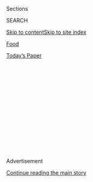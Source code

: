 <div id="app">

<div>

<div>

<div>

<div class="NYTAppHideMasthead css-1q2w90k e1suatyy0">

<div class="section css-ui9rw0 e1suatyy2">

<div class="css-eph4ug er09x8g0">

<div class="css-6n7j50">

</div>

<span class="css-1dv1kvn">Sections</span>

<div class="css-10488qs">

<span class="css-1dv1kvn">SEARCH</span>

</div>

[Skip to content](#site-content)[Skip to site
index](#site-index)

</div>

<div id="masthead-section-label" class="css-1wr3we4 eaxe0e00">

[Food](https://www.nytimes.com/section/food)

</div>

<div class="css-10698na e1huz5gh0">

</div>

</div>

<div id="masthead-bar-one" class="section hasLinks css-15hmgas e1csuq9d3">

<div class="css-uqyvli e1csuq9d0">

</div>

<div class="css-1uqjmks e1csuq9d1">

</div>

<div class="css-9e9ivx">

[](https://myaccount.nytimes.com/auth/login?response_type=cookie&client_id=vi)

</div>

<div class="css-1bvtpon e1csuq9d2">

[Today’s
Paper](https://www.nytimes.com/section/todayspaper)

</div>

</div>

</div>

</div>

<div data-aria-hidden="false">

<div id="site-content" data-role="main">

<div>

<div class="css-1aor85t" style="opacity:0.000000001;z-index:-1;visibility:hidden">

<div class="css-1hqnpie">

<div class="css-epjblv">

<span class="css-17xtcya">[Food](/section/food)</span><span class="css-x15j1o">|</span><span class="css-fwqvlz">Ken
Friedman, Power Restaurateur, Is Accused of Sexual
Harassment</span>

</div>

<div class="css-k008qs">

<div class="css-1iwv8en">

<span class="css-18z7m18"></span>

<div>

</div>

</div>

<span class="css-1n6z4y">https://nyti.ms/2l1yIxl</span>

<div class="css-1705lsu">

<div class="css-4xjgmj">

<div class="css-4skfbu" data-role="toolbar" data-aria-label="Social Media Share buttons, Save button, and Comments Panel with current comment count" data-testid="share-tools">

  - 
  - 
  - 
  - 
    
    <div class="css-6n7j50">
    
    </div>

  - 
  - 

</div>

</div>

</div>

</div>

</div>

</div>

<div id="NYT_TOP_BANNER_REGION" class="css-13pd83m">

</div>

<div id="top-wrapper" class="css-1sy8kpn">

<div id="top-slug" class="css-l9onyx">

Advertisement

</div>

[Continue reading the main
story](#after-top)

<div class="ad top-wrapper" style="text-align:center;height:100%;display:block;min-height:250px">

<div id="top" class="place-ad" data-position="top" data-size-key="top">

</div>

</div>

<div id="after-top">

</div>

</div>

<div id="sponsor-wrapper" class="css-1hyfx7x">

<div id="sponsor-slug" class="css-19vbshk">

Supported by

</div>

[Continue reading the main
story](#after-sponsor)

<div id="sponsor" class="ad sponsor-wrapper" style="text-align:center;height:100%;display:block">

</div>

<div id="after-sponsor">

</div>

</div>

<div class="css-1vkm6nb ehdk2mb0">

# Ken Friedman, Power Restaurateur, Is Accused of Sexual Harassment

</div>

<div class="css-79elbk" data-testid="photoviewer-wrapper">

<div class="css-z3e15g" data-testid="photoviewer-wrapper-hidden">

</div>

<div class="css-1a48zt4 ehw59r15" data-testid="photoviewer-children">

![<span class="css-16f3y1r e13ogyst0" data-aria-hidden="true">The
Spotted Pig, the West Village restaurant that put Ken Friedman, an
owner, and the chef April Bloomfield on the
map.</span><span class="css-cnj6d5 e1z0qqy90" itemprop="copyrightHolder"><span class="css-1ly73wi e1tej78p0">Credit...</span><span><span>Karsten
Moran for The New York
Times</span></span></span>](https://static01.nyt.com/images/2017/12/13/dining/13spotted1/merlin_130404413_5f54da3c-2cf1-4b47-908d-1a969399ab55-articleLarge.jpg?quality=75&auto=webp&disable=upscale)

</div>

</div>

<div class="css-xt80pu e12qa4dv0">

<div class="css-18e8msd">

<div class="css-vp77d3 epjyd6m0">

<div class="css-1baulvz">

By [<span class="css-1baulvz" itemprop="name">Julia
Moskin</span>](https://www.nytimes.com/by/julia-moskin) and
[<span class="css-1baulvz last-byline" itemprop="name">Kim
Severson</span>](https://www.nytimes.com/by/kim-severson)

</div>

</div>

  - Dec. 12,
    2017

  - 
    
    <div class="css-4xjgmj">
    
    <div class="css-d8bdto" data-role="toolbar" data-aria-label="Social Media Share buttons, Save button, and Comments Panel with current comment count" data-testid="share-tools">
    
      - 
      - 
      - 
      - 
        
        <div class="css-6n7j50">
        
        </div>
    
      - 
      - 
    
    </div>
    
    </div>

</div>

</div>

<div class="section meteredContent css-1r7ky0e" name="articleBody" itemprop="articleBody">

<div class="css-1fanzo5 StoryBodyCompanionColumn">

<div class="css-53u6y8">

Natalie Saibel, a longtime server at [the Spotted
Pig](https://www.thespottedpig.com/#home), a West Village restaurant
with celebrity investors, didn’t quit in 2015 after the owner, Ken
Friedman, ran his hands over her buttocks and then her groin in a room
crowded with customers, joking that he was searching her pockets for a
forbidden cellphone.

Amy Dee Richardson, a bar manager there, didn’t quit in 2004, when she
says Mr. Friedman bit her on the waist as he bent down to duck under the
bar. Neither did Trish Nelson, a longtime server who said he grabbed her
head and pulled it toward his crotch in front of Amy Poehler in 2007 as
Ms. Nelson knelt to collect glasses from a low shelf.

But one night in 2012, Mr. Friedman pushed Ms. Nelson too far, she said:
He invited her into his car to smoke marijuana and almost immediately
lunged forward and pushed his tongue into her mouth.

“I was scared,” she recalled. “I couldn’t believe it. I had worked for
him for six years.”

Ms. Nelson, 40, said she was pinned against the car door, but managed to
open it and scramble out. She gave notice within days. “I was terrified
to tell anyone why,” she said. “Ken bragged about blacklisting people
all the time. And we saw it happen.”

</div>

</div>

<div class="css-1fanzo5 StoryBodyCompanionColumn">

<div class="css-53u6y8">

From almost the day in 2004 that it opened on West 11th Street with the
backing of investors like Jay-Z, Michael Stipe and the celebrity chef
Mario Batali, the Spotted Pig shot to the top of the list of New York
City’s hottest restaurants and stayed there. A clubby place whose third
floor is a renowned private playroom for handpicked V.I.P.s, the Spotted
Pig has racked up Michelin stars and
[accolades](http://www.nytimes.com/2006/01/25/dining/reviews/25rest.html)
for its chef, April Bloomfield. In 2016, the James Beard Foundation
[named Mr.
Friedman](https://www.jamesbeard.org/blog/2016-james-beard-award-winners),
known for his charisma and business acumen, its outstanding restaurateur
of the year.

But in more than two dozen interviews with former employees of the
Spotted Pig and other restaurants owned by Mr. Friedman and Ms.
Bloomfield, a dark behind-the-scenes portrait emerged of the owner and
the workplaces he runs.

Even by the loose standards of the hospitality business, where rowdy
drinking sessions after shifts and playful sexual banter are part of the
culture, employees described Mr. Friedman’s restaurants as unusually
sexualized and coercive.

Ten women said that Mr. Friedman, 56, had subjected them to unwanted
sexual advances: groping them in public, demanding sex or making text
requests for nude pictures or group sex. Many others also said that
working for him required tolerating daily kisses and touches, pulling
all-night shifts at private parties that included public sex and nudity,
and enduring catcalls and gropes from guests who are Mr. Friedman’s
friends.

The Spotted Pig has been a regular late-night stop for Mr. Batali, who
this week said he was stepping away from day-to-day operations at his
own restaurants and other businesses after [reports of inappropriate
sexual
behavior](https://www.nytimes.com/2017/12/11/dining/mario-batali-sexual-misconduct.html).
Employees of the Spotted Pig said they regularly experienced or
witnessed sexual aggression by Mr. Batali there, often with Mr.
Friedman’s knowledge.

</div>

</div>

<div class="css-1fanzo5 StoryBodyCompanionColumn">

<div class="css-53u6y8">

*\[*[*Read more about the repercussions to Mario Batali’s restaurant
empire.*](https://www.nytimes.com/2019/03/06/dining/mario-batali-bastianich-restaurants.html)*\]*

In a response to questions from The New York Times on Monday, Mr.
Friedman said his personal and professional lives are intertwined with
his restaurants and staff. (His wife is a former host at the Spotted
Pig.) “Some incidents were not as described, but context and content are
not today’s discussion,” he said. “I apologize now publicly for my
actions.”

</div>

</div>

<div class="css-1sngw6j">

[](https://www.nytimes.com/interactive/2017/12/12/dining/document-Ken-Friedman-Statement.html)

<div class="css-1eoytci">

![](https://static01.nyt.com/images/2017/12/12/dining/image-Ken-Friedman-Statement/image-Ken-Friedman-Statement-articleLarge.gif)

</div>

<div class="css-1rha1bf">

## Ken Friedman’s Response

The Spotted Pig restaurateur, April Bloomfield and Kelly Berg, the
director of human resources at Friedfield Breslin LLC, respond to the
sexual harassment allegations.

</div>

</div>

<div class="css-1fanzo5 StoryBodyCompanionColumn">

<div class="css-53u6y8">

<div class="css-79elbk" data-testid="photoviewer-wrapper">

<div class="css-z3e15g" data-testid="photoviewer-wrapper-hidden">

</div>

<div class="css-1a48zt4 ehw59r15" data-testid="photoviewer-children">

<div class="css-zgakxe erfvjey0">

<span class="css-1ly73wi e1tej78p0">Image</span>

<div class="css-zjzyr8">

<div data-testid="lazyimage-container" style="height:580px">

</div>

</div>

</div>

<span class="css-16f3y1r e13ogyst0" data-aria-hidden="true">Many former
employees say Mr. Friedman’s five restaurants in New York City are
unusually sexualized, even by the standards of an industry that rewards
looks and
flirting.</span><span class="css-cnj6d5 e1z0qqy90" itemprop="copyrightHolder"><span class="css-1ly73wi e1tej78p0">Credit...</span><span>Jimi
Celeste/Patrick McMullan</span></span>

</div>

</div>

His behavior, he said, “can accurately be described at times as
abrasive, rude and frankly wrong.” He said the women who work at his
restaurants “are among the best in the business and putting any of them
in humiliating situations is unjustifiable.”

On Tuesday, after this article was published, his company announced that
Mr. Friedman had decided to take an indefinite leave of absence from the
management of the restaurants, effective immediately.

Mr. Friedman is one of the nation’s top restaurateurs, in large part
because of his partnership with Ms. Bloomfield, who is among the
highest-profile chefs. They own five restaurants in New York — the
Spotted Pig, [the Breslin Bar & Dining
Room](https://www.thebreslin.com/), [the John Dory Oyster
Bar](https://www.thejohndory.com/), [Salvation
Taco](https://www.salvationtaco.com/) and [White Gold
Butchers](https://www.nytimes.com/2017/02/07/dining/white-gold-butchers-review-april-bloomfield-restaurant.html?_r=0)
— as well as [Tosca Cafe](http://toscacafesf.com/) in San Francisco and
the [Hearth & Hound](https://www.thehearthandhound.com/), which opened
just last Friday in Los Angeles.

Many employees said that they, like Mr. Friedman, sometimes blurred the
lines between their professional and personal lives.

</div>

</div>

<div class="css-1fanzo5 StoryBodyCompanionColumn">

<div class="css-53u6y8">

“We are not people who can live in cubicles,” said Carla Rza Betts, 39,
who was wine director at the Spotted Pig, [the
Breslin](https://www.thebreslin.com/)and [the John
Dory](https://www.thejohndory.com/) from 2009 until 2013, when she left
the company after experiencing what she said were multiple incidents of
sexual harassment by Mr. Friedman. “There is a grab-ass, superfun
late-night culture — I love that part of the industry. But there is a
difference between fun and sexualized camaraderie and predation. When
you are made to feel unsafe or dirty or embarrassed, that is a different
thing.”

All the employees interviewed said that for many women, Mr. Friedman’s
unwelcome sexual overtures, verbal and physical, were part of the daily
routine at his New York restaurants, especially the small, intimate
Spotted Pig. They said Mr. Friedman had frequent consensual sexual
relationships with employees; openly hired, promoted or fired people
based on their physical attractiveness; was often intoxicated at work;
and pressured staff members to drink and take drugs with him and guests.

Many said they had come to fear Mr. Friedman, a burly man well over six
feet tall, because of his volatile temper and verbal bullying.

“We had to brace ourselves every time Ken arrived,” said Ms. Saibel, 40,
the server who was groped by Mr. Friedman in the dining room of the
Spotted Pig. (Her account was corroborated by two other employees who
were present.) “When he wasn’t coming on to us, he was screaming at us.”

They also said that their fear was motivated by the knowledge that Mr.
Friedman had retaliated against employees who stood up to him by firing
them, blacklisting them or harassing them via phone, text or email.

</div>

</div>

<div class="css-79elbk" data-testid="photoviewer-wrapper">

<div class="css-z3e15g" data-testid="photoviewer-wrapper-hidden">

</div>

<div class="css-1a48zt4 ehw59r15" data-testid="photoviewer-children">

![<span class="css-16f3y1r e13ogyst0" data-aria-hidden="true">Three
women who say Mr. Friedman treated them abusively when they worked at
the Spotted Pig: from left, Natalie Saibel, a former server; Jamie Seet,
a former general manager; and Trish Nelson, a former
server.</span><span class="css-cnj6d5 e1z0qqy90" itemprop="copyrightHolder"><span class="css-1ly73wi e1tej78p0">Credit...</span><span>Celeste
Sloman for The New York
Times</span></span>](https://static01.nyt.com/images/2017/12/13/dining/13spotted4/merlin_130911077_0632a8d8-d75e-472f-b559-8c83df65d467-articleLarge.jpg?quality=75&auto=webp&disable=upscale)

</div>

</div>

<div class="css-1fanzo5 StoryBodyCompanionColumn">

<div class="css-53u6y8">

Ms. Saibel wrote up a formal complaint about Mr. Friedman and sent it to
the restaurant’s managers and Ms. Bloomfield. Soon afterward, she and
her husband, both longtime employees, were fired for minor infractions.

</div>

</div>

<div class="css-1fanzo5 StoryBodyCompanionColumn">

<div class="css-53u6y8">

Several other employees say they also brought their complaints and
concerns about Mr. Friedman to Ms. Bloomfield. “Her response was always
the same,” said Ms. Nelson, who did not bring her complaints to the chef
but was close to others who did. “‘That’s who he is. Get used to it. Or
go work for someone else.’”

Allegations of sexual harassment may seem surprising given Mr.
Friedman’s longtime collaboration with Ms. Bloomfield, 43. The two
have clearly divided their domains: the dining room and bar are headed
by Mr. Friedman, and the kitchens by Ms. Bloomfield. “My energies are
directed to the kitchen, food preparation and menu development,” Ms.
Bloomfield said in a statement.

But staff members said they turned to her for relief. “I went to April
directly multiple times about Ken’s inappropriate and abusive behavior,
because among other problems it generated huge turnover among the
staff,” said Natalie Freihon, a former food and beverage director for
the group’s ventures at the Ace Hotel New York, including the Breslin
and the John Dory. “She really didn’t want the turnover to continue. But
she completely backed off from getting involved with the behavior.”

Ms. Bloomfield denied that. “In the two matters involving uninvited
approaches that were brought to my attention over the years, I
immediately referred both to our outside labor counsel and they were
addressed internally,” she said in her statement. “I have spoken to Ken
about professional boundaries and relied on him to uphold our policies.
Nonetheless I feel we have let down our employees and for that I
sincerely apologize.”

Kelly Berg, who was hired in May as director of human resources for the
restaurant company, Friedfield Breslin L.L.C., said in a statement that
no employees had been dismissed or retaliated against for filing a
complaint.

“All employees are encouraged to report any concerns about the
workplace, and I am saddened to learn some hesitated or chose to not do
so,” she wrote. She would not answer questions about specific complaints
or discuss how long those policies had been in place.

## Perks, at a Price

Many employees said Mr. Friedman was often genuinely warm and
professionally supportive of women, as long as they tolerated his
flirtatious behavior. In retrospect, several women said, his bursts of
good-natured playfulness and generosity made it possible for them to
ignore the fear, chaos and power imbalance in the relationship —
sometimes, for years.

</div>

</div>

<div class="css-1fanzo5 StoryBodyCompanionColumn">

<div class="css-53u6y8">

“He can be charismatic and fun,” said Jamie Seet, who worked for Mr.
Friedman from 2006 to 2014, including three years as general manager of
the Spotted Pig. “But everyone goes on the chopping block eventually.”

And the rewards of a job at a Friedman-Bloomfield restaurant can be
great. Servers at the top of their game can earn six figures in a year.
Working with Ms. Bloomfield confers prestige in restaurants around the
world. Mr. Friedman has treated favored employees to after-work drinks,
field trips to his beach house and top-tier concert
tickets.

</div>

</div>

<div class="css-79elbk" data-testid="photoviewer-wrapper">

<div class="css-z3e15g" data-testid="photoviewer-wrapper-hidden">

</div>

<div class="css-1a48zt4 ehw59r15" data-testid="photoviewer-children">

<div class="css-1xdhyk6 erfvjey0">

<span class="css-1ly73wi e1tej78p0">Image</span>

<div class="css-zjzyr8">

<div data-testid="lazyimage-container" style="height:253.26666666666665px">

</div>

</div>

</div>

<span class="css-16f3y1r e13ogyst0" data-aria-hidden="true">Mr. Friedman
and Ms. Bloomfield outside the Spotted Pig in 2004, the year it opened.
Last weekend the two opened their latest restaurant, the Hearth & Hound,
in Los
Angeles.</span><span class="css-cnj6d5 e1z0qqy90" itemprop="copyrightHolder"><span class="css-1ly73wi e1tej78p0">Credit...</span><span>David
Howells/Corbis, via Getty Images</span></span>

</div>

</div>

<div class="css-1fanzo5 StoryBodyCompanionColumn">

<div class="css-53u6y8">

Ms. Rza Betts, the former wine director, said working at the Breslin
while Ms. Bloomfield’s star was rising was so rewarding that she simply
shrugged off Mr. Friedman’s hugs that went on too long, and his
occasional slaps on her buttocks.

But one night in the fall of 2010, she recalls, Mr. Friedman took her
out for drinks at a new rooftop bar near the Breslin, ostensibly to
check out the competition. He leaned over, Ms. Rza Betts said, and
planted a sloppy kiss on her mouth.

“In the moment you are not thinking at all,” she said. “He’s your boss.
You don’t punch him. You just don’t kiss back, and pull away and try to
shake it off.”

</div>

</div>

<div class="css-1fanzo5 StoryBodyCompanionColumn">

<div class="css-53u6y8">

She left and was in a cab home when the texts started. “G’nite gorgeous.
Send me a sexy picture,” he
wrote.

</div>

</div>

<div class="css-79elbk" data-testid="photoviewer-wrapper">

<div class="css-z3e15g" data-testid="photoviewer-wrapper-hidden">

</div>

<div class="css-1a48zt4 ehw59r15" data-testid="photoviewer-children">

<div class="css-1xdhyk6 erfvjey0">

<span class="css-1ly73wi e1tej78p0">Image</span>

<div class="css-zjzyr8">

<div data-testid="lazyimage-container" style="height:337.6888888888889px">

</div>

</div>

</div>

</div>

</div>

<div class="css-1fanzo5 StoryBodyCompanionColumn">

<div class="css-53u6y8">

She politely brushed him off, but they kept coming. “Cone on. One sexy
pic.”

“Nope,” she texted. “No kisses. No pix. I’m a straight shooting career
woman.”

“Just 1. Your body,” he responded.

He gave up only after sending eight separate texts, which she shared
with The Times. “I was embarrassed, felt taken advantage of and
emotionally manipulated,” Ms. Rza Betts said.

She decided to work harder, knowing that pushing back could put her job
in jeopardy. Then, one day in October 2011, she was cleaning up after a
sherry-themed dinner at the Spotted Pig. Mr. Friedman, she said,
remarked that she had started wearing push-up bras — probably, he added,
to conceal the stretch marks on her breasts.

Ms. Rza Betts recorded the incident in her journal the next day. Still,
she kept working for him until 2013. “I made a decision to stay there
because I loved the job and I loved April’s food and I believed in it,”
she said. “You hike up your bootstraps and you work. That’s how we all
survived working for him.”

## On the Third Floor

Tales of sexual predation at the highest levels of the culinary world
have swirled for decades, but have been brought to light only recently.
In October, [The New Orleans Times-Picayune
reported](http://www.nola.com/business/index.ssf/2017/10/john_besh_restaurants_fostered.html)
that more than 25 former and current employees of the chef John Besh
said they experienced sexual harassment while working at his popular
restaurants in that city. (Mr. Besh did not respond directly to the
accusations, but stepped down from his company.)

Industry veterans say restaurants are especially accommodating to
behavior that pushes the boundaries of sexuality in a workplace.
Experienced servers accept that flirting is sometimes part of securing a
good tip. Shifts are filled with sexual banter that many welcome as
playful.

</div>

</div>

<div class="css-1fanzo5 StoryBodyCompanionColumn">

<div class="css-53u6y8">

But the Spotted Pig turned that formula up several notches. In past
interviews, Mr. Friedman — a former manager of bands, including the
Smiths — has said his goal was to make a restaurant, with exceptional
food, that was as sexy as any bar in town.

His vision was perhaps best expressed on the third floor of the Spotted
Pig, an invitation-only space entered through unmarked doors. Decorated
with posters, mismatched chairs and British knickknacks, it looks more
like the ramshackle studio apartment of a graduate student than a V.I.P.
haunt. The scruffy, bohemian ambience and Mr. Friedman’s talent as a
host and gatekeeper have made it a place where celebrities feel
comfortable.

In the early days, Beyoncé would be there laughing with friends, while
locals like Gwyneth Paltrow and Chris Martin caught up at the next
table. Kim Kardashian and Kanye West celebrated Valentine’s Day there in
2015; [Charlie
Rose](https://www.nytimes.com/2017/11/20/us/charlie-rose-women.html), a
regular, has held court at birthday dinners.

But late at night, after the first-floor dining room closed and the
party moved upstairs, Mr. Friedman made it clear that normal restaurant
rules did not apply, several employees said. In the frequently packed
room, guests openly groped female servers, who said Mr. Friedman
required them to work until parties ended, often after dawn.

Ms. Seet, the former manager, said that during a party in 2008, she
intervened when she saw on the security camera feed that Mr. Batali, who
was drunk, was groping and kissing a woman who appeared to be
unconscious.

“We called him the Red Menace,” said Ms. Nelson, the former server. “He
tried to touch my breasts and told me that they were beautiful. He
wanted to wrestle. As I was serving drinks to his table, he told me I
should sit on his friend’s face.”

</div>

</div>

<div class="css-1fanzo5 StoryBodyCompanionColumn">

<div class="css-53u6y8">

Mr. Batali apologized on Tuesday. “Though I don’t remember these
specific accounts, there is no question I have behaved terribly,” he
wrote in an email to The Times. “There are no excuses. I take full
responsibility and am deeply sorry for any pain, humiliation or
discomfort I have caused.”

Among employees and industry insiders, the third-floor space has earned
a nickname: “the rape room.”

Mr. Friedman has also been intimidating in other parts of his empire,
even to men on the staff. “There were definitely times I was scared of
him,” said David Rabig, a former manager at several Friedman
restaurants. “He’s a very large man. He likes to threaten to fire
people. He liked to remind people he was the boss.”

Mr. Friedman especially likes to show off around celebrities, and “that
involved humiliating the staff,” Mr. Rabig
said.

</div>

</div>

<div class="css-79elbk" data-testid="photoviewer-wrapper">

<div class="css-z3e15g" data-testid="photoviewer-wrapper-hidden">

</div>

<div class="css-1a48zt4 ehw59r15" data-testid="photoviewer-children">

<div class="css-1xdhyk6 erfvjey0">

<span class="css-1ly73wi e1tej78p0">Image</span>

<div class="css-zjzyr8">

<div data-testid="lazyimage-container" style="height:257.77777777777777px">

</div>

</div>

</div>

<span class="css-16f3y1r e13ogyst0" data-aria-hidden="true">The private
third floor dining room of the Spotted Pig is a late-night haunt for
celebrities. Some employees said they worked all-night shifts at parties
that included public sex and nudity, and being catcalled or groped by
guests.  
</span><span class="css-cnj6d5 e1z0qqy90" itemprop="copyrightHolder"><span class="css-1ly73wi e1tej78p0">Credit...</span><span>Angela
Pham/BFA</span></span>

</div>

</div>

<div class="css-1fanzo5 StoryBodyCompanionColumn">

<div class="css-53u6y8">

Ms. Nelson, the waiter and aspiring comedian whom Mr. Friedman kissed in
his car, recalled the time she met an idol, Ms. Poehler. Ms. Nelson said
she was bartending on the third floor and happened to be kneeling down,
stacking glasses on a tray. Mr. Friedman was standing next to her when
Ms. Poehler walked over. He introduced the two women. Ms. Nelson, still
on her knees, reached up to shake Ms. Poehler’s hand.

As Ms. Nelson recalls it, Mr. Friedman said, “And while you’re down
there” as he grabbed the back of her head and pulled it into his crotch.

</div>

</div>

<div class="css-1fanzo5 StoryBodyCompanionColumn">

<div class="css-53u6y8">

“Aside from hanging my head in painful humiliation, I did nothing,” she
wrote in a Facebook post in October, when the cascade of revelations
about [Harvey
Weinstein](https://www.nytimes.com/2017/10/05/us/harvey-weinstein-harassment-allegations.html)
reminded her daily of her time at the Spotted Pig. “I can’t even retell
this story now without getting teary. It is one of the many demoralizing
experiences that have taken place within my 20+ year waitressing
career.”

Contacted through her agent, Ms. Poehler said, “I have no recollection
of this, but it’s horrible.”

## Complaints and Consequences

Like many restaurants, the Spotted Pig operated for many years with a
patchwork approach to human-resources management. Employees were told to
bring sexual harassment claims directly to restaurant managers.

But the managers interviewed by The Times said that they were often
promoted because they were close to Mr. Friedman, so that rarely
happened. Several employees said that when they did report problems,
managers brushed them off or confided that they themselves were too
afraid of Mr. Friedman’s verbal abuse to take action.

“That’s what’s so broken about this industry, and this situation,” said
Ms. Nelson, who has worked in restaurants including the Standard in Los
Angeles, whose owner, André Balazs, has [recently been accused of sexual
harassment](https://www.nytimes.com/2017/11/09/style/andre-balazs-accused-of-groping-standard-chateau-marmont.html?_r=0).
“The people you are reporting the abuse to are the abusers.”

Ms. Berg, the company’s recently hired human resources director, said in
a statement that employees now go through anti-harassment training
sessions and that personnel policies have been outlined in an employee
handbook.

Employees said harassment took many forms under Mr. Friedman. Jessica
Brown, 35, who now oversees food and beverages at JetBlue, took over as
the Breslin’s wine director after Ms. Rza Betts left in 2013. When Ms.
Brown became pregnant, she feared for her job.

In 2015, soon after her marriage, she requested a meeting with Mr.
Friedman and another manager to discuss her compensation. A worried Mr.
Friedman asked her if she was pregnant, she said. She told him she
wasn’t. “Could you at least schedule this kind of thing for during the
slow season?” she quoted him as saying.

</div>

</div>

<div class="css-1fanzo5 StoryBodyCompanionColumn">

<div class="css-53u6y8">

Later that year, Ms. Brown did become pregnant, and told a supervisor in
confidence. Just over a week later, she was terminated; managers told
her it was because the organization was downsizing and her position was
being
eliminated.

</div>

</div>

<div class="css-79elbk" data-testid="photoviewer-wrapper">

<div class="css-z3e15g" data-testid="photoviewer-wrapper-hidden">

</div>

<div class="css-1a48zt4 ehw59r15" data-testid="photoviewer-children">

<div class="css-1xdhyk6 erfvjey0">

<span class="css-1ly73wi e1tej78p0">Image</span>

<div class="css-zjzyr8">

<div data-testid="lazyimage-container" style="height:257.77777777777777px">

</div>

</div>

</div>

<span class="css-16f3y1r e13ogyst0" data-aria-hidden="true">Outside the
Spotted Pig, on West 11th
Street.</span><span class="css-cnj6d5 e1z0qqy90" itemprop="copyrightHolder"><span class="css-1ly73wi e1tej78p0">Credit...</span><span>Karsten
Moran for The New York Times</span></span>

</div>

</div>

<div class="css-1fanzo5 StoryBodyCompanionColumn">

<div class="css-53u6y8">

She filed a complaint with the city’s Commission on Human Rights; the
agency found that because the Breslin was indeed reducing its staff at
the time, her firing was not a violation — but that Mr. Friedman’s
discriminatory comments about her pregnancy could be investigated as a
violation. For legal and financial reasons, Ms. Brown chose to not
pursue the case further but remains convinced that it was her pregnancy
that triggered the firing.

“The sex factor is important to Ken,” she said. “Having a pregnant woman
on the floor is not sexy.”

Ms. Seet, 37, the former manager of the Spotted Pig, left the company in
2014 after eight years. She said that because she is a lesbian, she was
not a sexual target for Mr. Friedman, but the two had a close,
tumultuous relationship that she now sees as abusive.

Ms. Seet said Mr. Friedman subjected her, like other managers, to
screaming, profane tirades over minor details like an imperfectly
fluffed pillow. He would order employees out of the restaurant in a
rage, then rehire them the next day.

When they quit, Mr. Friedman offered apologies, promises to reform and
make-up gifts: in Ms. Seet’s case, tickets to a Lady Gaga concert and
dinner for her and her wife at Quince, an elegant restaurant in San
Francisco, where she had moved to manage the opening of Tosca Cafe.

“I told him I felt like a battered wife,” she said.

Ms. Seet says that when she finally resigned, Mr. Friedman wrote her a
long, profanity-filled email threatening to blackball her in the
industry.

</div>

</div>

<div class="css-1fanzo5 StoryBodyCompanionColumn">

<div class="css-53u6y8">

Soon afterward, she moved back to New York to take a job as general
manager of
[Santina](https://www.nytimes.com/2015/04/22/dining/restaurant-review-santina-in-the-meatpacking-district.html),
a restaurant near the High Line that was being opened by the
high-profile [Major Food Group](https://www.majorfood.com/). But two
days before she was to start, the group abruptly rescinded the offer;
Ms. Seet said a senior manager told her that Mr. Friedman had ordered
them not to hire her. (Her account was corroborated by the manager and a
former assistant to Mr. Friedman.)

“Ken has tried to blacklist many people,” said Ms. Freihon, formerly of
the Breslin. “The restaurant industry is very small and tight knit, and
he does know everyone.”

“‘Everyone’ means the male chefs and the male restaurant owners and the
male C.F.O.s,” she said. “Advancement is incredibly hard for women in
this industry because you never know what the men are saying about you.”

Over all, Ms. Seet said, working for Mr. Friedman and Ms. Bloomfield was
nearly as thrilling as it was abusive. The constant drama created tight,
familial relationships.

But, she and many others said, in order for the restaurant industry to
finally allow women to build long-term careers, chaotic workplaces like
the Spotted Pig will have to change.

“I feel guilty even talking to you,” she said. “But it’s got to stop.”

</div>

</div>

</div>

<div>

</div>

<div>

</div>

<div>

</div>

<div>

<div id="bottom-wrapper" class="css-1ede5it">

<div id="bottom-slug" class="css-l9onyx">

Advertisement

</div>

[Continue reading the main
story](#after-bottom)

<div id="bottom" class="ad bottom-wrapper" style="text-align:center;height:100%;display:block;min-height:90px">

</div>

<div id="after-bottom">

</div>

</div>

</div>

</div>

</div>

## Site Index

<div>

</div>

## Site Information Navigation

  - [© <span>2020</span> <span>The New York Times
    Company</span>](https://help.nytimes.com/hc/en-us/articles/115014792127-Copyright-notice)

<!-- end list -->

  - [NYTCo](https://www.nytco.com/)
  - [Contact
    Us](https://help.nytimes.com/hc/en-us/articles/115015385887-Contact-Us)
  - [Work with us](https://www.nytco.com/careers/)
  - [Advertise](https://nytmediakit.com/)
  - [T Brand Studio](http://www.tbrandstudio.com/)
  - [Your Ad
    Choices](https://www.nytimes.com/privacy/cookie-policy#how-do-i-manage-trackers)
  - [Privacy](https://www.nytimes.com/privacy)
  - [Terms of
    Service](https://help.nytimes.com/hc/en-us/articles/115014893428-Terms-of-service)
  - [Terms of
    Sale](https://help.nytimes.com/hc/en-us/articles/115014893968-Terms-of-sale)
  - [Site
    Map](https://spiderbites.nytimes.com)
  - [Help](https://help.nytimes.com/hc/en-us)
  - [Subscriptions](https://www.nytimes.com/subscription?campaignId=37WXW)

</div>

</div>

</div>

</div>

